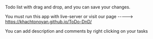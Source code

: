 Todo list with drag and drop, and you can save your changes.

You must run this app with live-server or visit our page -----> https://khachtonoyan.github.io/ToDo-DnD/

You can add description and comments by right clicking on your tasks
